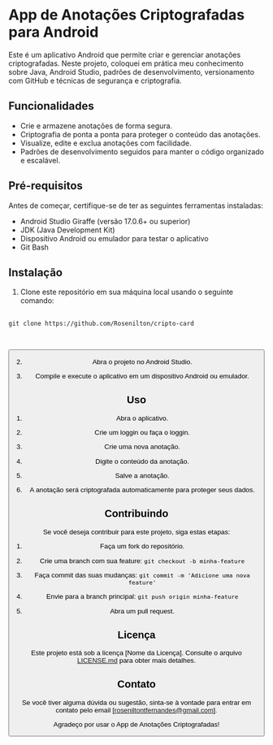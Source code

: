 # App de Anotações Criptografadas para Android

Este é um aplicativo Android que permite criar e gerenciar anotações criptografadas. Neste projeto, coloquei em prática meu conhecimento sobre Java, Android Studio, padrões de desenvolvimento, versionamento com GitHub e técnicas de segurança e criptografia.

## Funcionalidades

- Crie e armazene anotações de forma segura.
- Criptografia de ponta a ponta para proteger o conteúdo das anotações.
- Visualize, edite e exclua anotações com facilidade.
- Padrões de desenvolvimento seguidos para manter o código organizado e escalável.

## Pré-requisitos

Antes de começar, certifique-se de ter as seguintes ferramentas instaladas:

- Android Studio Giraffe (versão 17.0.6+ ou superior)
- JDK (Java Development Kit)
- Dispositivo Android ou emulador para testar o aplicativo
- Git Bash

## Instalação

1. Clone este repositório em sua máquina local usando o seguinte comando:

<div>
  <pre>
    <code id="copy-me">
git clone https://github.com/Rosenilton/cripto-card
    </code>
  </pre>
  <button class="btn" data-clipboard-target="#copy-me">

2. Abra o projeto no Android Studio.

3. Compile e execute o aplicativo em um dispositivo Android ou emulador.

## Uso

1. Abra o aplicativo.

2. Crie um loggin ou faça o loggin.

4. Crie uma nova anotação.

5. Digite o conteúdo da anotação.

6. Salve a anotação.

7. A anotação será criptografada automaticamente para proteger seus dados.

## Contribuindo

Se você deseja contribuir para este projeto, siga estas etapas:

1. Faça um fork do repositório.

2. Crie uma branch com sua feature: `git checkout -b minha-feature`

3. Faça commit das suas mudanças: `git commit -m 'Adicione uma nova feature'`

4. Envie para a branch principal: `git push origin minha-feature`

5. Abra um pull request.

## Licença

Este projeto está sob a licença [Nome da Licença]. Consulte o arquivo [LICENSE.md](LICENSE.md) para obter mais detalhes.

## Contato

Se você tiver alguma dúvida ou sugestão, sinta-se à vontade para entrar em contato pelo email [roseniltontfernandes@gmail.com].

Agradeço por usar o App de Anotações Criptografadas!
